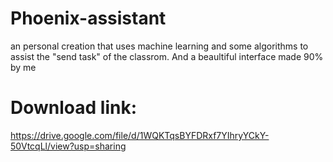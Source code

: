 # Phoenix-assistant
an personal creation that uses machine learning and some algorithms to assist the "send task" of the classrom. And a beaultiful interface made 90% by me


# Download link:
https://drive.google.com/file/d/1WQKTqsBYFDRxf7YIhryYCkY-50VtcqLl/view?usp=sharing
